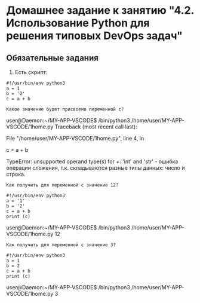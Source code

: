 # Домашнее задание к занятию "4.2. Использование Python для решения типовых DevOps задач"
## Обязательные задания


1. Есть скрипт:
```
#!/usr/bin/env python3
a = 1
b = '2'
c = a + b
```

    Какое значение будет присвоено переменной c?
    
user@Daemon:~/MY-APP-VSCODE$ /bin/python3 /home/user/MY-APP-VSCODE/1home.py
Traceback (most recent call last):

File "/home/user/MY-APP-VSCODE/1home.py", line 4, in <module>
  
c = a + b
  
TypeError: unsupported operand type(s) for +: 'int' and 'str' - ошибка операции сложения, т.к. складываются разные типы данных: число и строка.
    
    Как получить для переменной c значение 12?
```  
#!/usr/bin/env python3
a = '1'
b = '2'
c = a + b
print (c)
```
user@Daemon:~/MY-APP-VSCODE$ /bin/python3 /home/user/MY-APP-VSCODE/1home.py
12

    Как получить для переменной c значение 3?
```  
#!/usr/bin/env python3
a = 1
b = 2
c = a + b
print (c)
```
user@Daemon:~/MY-APP-VSCODE$ /bin/python3 /home/user/MY-APP-VSCODE/1home.py
3


